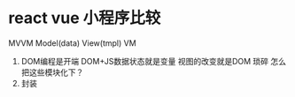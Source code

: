 # react vue 小程序比较
 MVVM
 Model(data) View(tmpl) VM

1. DOM编程是开端
 DOM+JS数据状态就是变量
 视图的改变就是DOM 琐碎
 怎么把这些模块化下？
2. 封装